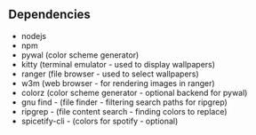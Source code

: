 ## Dependencies
- nodejs
- npm
- pywal (color scheme generator)
- kitty (terminal emulator - used to display wallpapers)
- ranger (file browser - used to select wallpapers)
- w3m (web browser - for rendering images in ranger)
- colorz (color scheme generator - optional backend for pywal)
- gnu find - (file finder - filtering search paths for ripgrep)
- ripgrep - (file content search - finding colors to replace)
- spicetify-cli - (colors for spotify - optional)